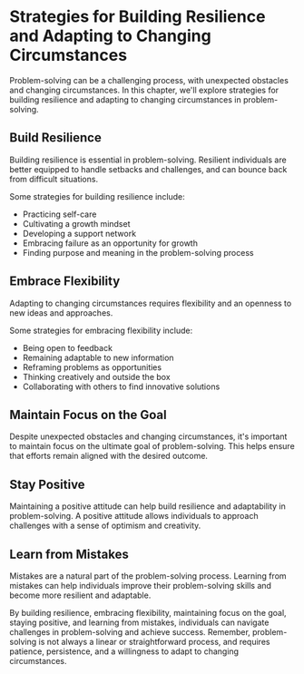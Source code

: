 # Strategies for Building Resilience and Adapting to Changing Circumstances

Problem-solving can be a challenging process, with unexpected obstacles and changing circumstances. In this chapter, we'll explore strategies for building resilience and adapting to changing circumstances in problem-solving.

Build Resilience
----------------

Building resilience is essential in problem-solving. Resilient individuals are better equipped to handle setbacks and challenges, and can bounce back from difficult situations.

Some strategies for building resilience include:

* Practicing self-care
* Cultivating a growth mindset
* Developing a support network
* Embracing failure as an opportunity for growth
* Finding purpose and meaning in the problem-solving process

Embrace Flexibility
-------------------

Adapting to changing circumstances requires flexibility and an openness to new ideas and approaches.

Some strategies for embracing flexibility include:

* Being open to feedback
* Remaining adaptable to new information
* Reframing problems as opportunities
* Thinking creatively and outside the box
* Collaborating with others to find innovative solutions

Maintain Focus on the Goal
--------------------------

Despite unexpected obstacles and changing circumstances, it's important to maintain focus on the ultimate goal of problem-solving. This helps ensure that efforts remain aligned with the desired outcome.

Stay Positive
-------------

Maintaining a positive attitude can help build resilience and adaptability in problem-solving. A positive attitude allows individuals to approach challenges with a sense of optimism and creativity.

Learn from Mistakes
-------------------

Mistakes are a natural part of the problem-solving process. Learning from mistakes can help individuals improve their problem-solving skills and become more resilient and adaptable.

By building resilience, embracing flexibility, maintaining focus on the goal, staying positive, and learning from mistakes, individuals can navigate challenges in problem-solving and achieve success. Remember, problem-solving is not always a linear or straightforward process, and requires patience, persistence, and a willingness to adapt to changing circumstances.


